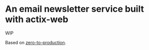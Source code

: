 # An email newsletter service built with actix-web

WIP

Based on [zero-to-production](https://github.com/LukeMathWalker/zero-to-production).
